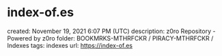 # index-of.es

created: November 19, 2021 6:07 PM (UTC)
description: z0ro Repository - Powered by z0ro
folder: BOOKMRKS-MTHRFCKR / PIRACY-MTHRFCKR / Indexes
tags: indexes
url: https://index-of.es